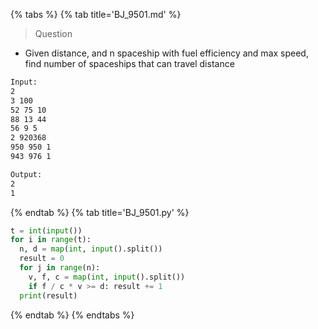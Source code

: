 {% tabs %}
{% tab title='BJ_9501.md' %}

> Question

* Given distance, and n spaceship with fuel efficiency and max speed, find number of spaceships that can travel distance

```txt
Input:
2
3 100
52 75 10
88 13 44
56 9 5
2 920368
950 950 1
943 976 1

Output:
2
1
```

{% endtab %}
{% tab title='BJ_9501.py' %}

```py
t = int(input())
for i in range(t):
  n, d = map(int, input().split())
  result = 0
  for j in range(n):
    v, f, c = map(int, input().split())
    if f / c * v >= d: result += 1
  print(result)
```

{% endtab %}
{% endtabs %}
